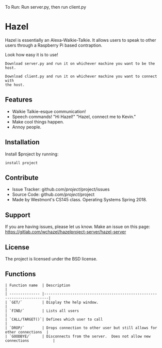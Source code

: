 To Run:
Run server.py, then run client.py

Hazel
========

Hazel is essentially an Alexa-Walkie-Talkie.  It allows users to speak to other
users through a Raspberry Pi based contraption.

Look how easy it is to use!

    Download server.py and run it on whichever machine you want to be the host.

    Download client.py and run it on whichever machine you want to connect with
    the host.


Features
--------

- Walkie Talkie-esque communication!
- Speech commands!  "Hi Hazel!"  "Hazel, connect me to Kevin."
- Make cool things happen.
- Annoy people.

Installation
------------

Install $project by running:

    install project

Contribute
----------

- Issue Tracker: github.com/$project/$project/issues
- Source Code: github.com/$project/$project
- Made by Westmont's CS145 class.  Operating Systems Spring 2018.

Support
-------

If you are having issues, please let us know.
Make an issue on this page: https://gitlab.com/wchazel/hazelproject-server/hazel-server

License
-------

The project is licensed under the BSD license.


Functions
---------

    | Function name  | Description                                                            |
    | -------------- |------------------------------------------------------------------------|
    | `GET/`         | Display the help window.                                               |
    | `FIND/`        | Lists all users                                                        |
    | `CALL/TARGET()`| Defines which user to call                                             |
    | `DROP/`        | Drops connection to other user but still allows for other connections  |
    | `GOODBYE/`     | Disconnects from the server.  Does not allow new connections           |
